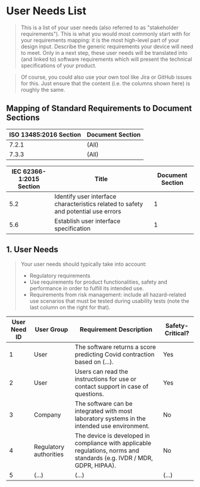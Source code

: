 <!--
Copyright (C) 2022 Radiotherapy AI Holdings Pty Ltd
Copyright (C) 2021-2022 OpenRegulatory (OpenReg GmbH)
This work is licensed under the Creative Commons Attribution 4.0 International
License. <http://creativecommons.org/licenses/by/4.0/>.

Original work by OpenRegulatory available at
<https://github.com/openregulatory/templates>
-->

# User Needs List

> This is a list of your user needs (also referred to as "stakeholder requirements"). This is what you would
> most commonly start with for your requirements mapping: it is the most high-level part of your design
> input. Describe the generic requirements your device will need to meet. Only in a next step, these user
> needs will be translated into (and linked to) software requirements which will present the technical
> specifications of your product.

> Of course, you could also use your own tool like Jira or GitHub issues for this. Just ensure that the
> content (i.e. the columns shown here) is roughly the same.

## Mapping of Standard Requirements to Document Sections

| ISO 13485:2016 Section | Document Section |
| ---------------------- | ---------------- |
| 7.2.1                  | (All)            |
| 7.3.3                  | (All)            |

| IEC 62366-1:2015 Section | Title                                                                              | Document Section |
| ------------------------ | ---------------------------------------------------------------------------------- | ---------------- |
| 5.2                      | Identify user interface characteristics related to safety and potential use errors | 1                |
| 5.6                      | Establish user interface specification                                             | 1                |

## 1. User Needs

> Your user needs should typically take into account:
>
> - Regulatory requirements
> - Use requirements for product functionalities, safety and performance in order to fulfill its intended use.
> - Requirements from risk management: include all hazard-related use scenarios that must be tested during
>   usability tests (note the last column on the right for that).

| User Need ID | User Group             | Requirement Description                                                                                                | Safety-Critical? |
| ------------ | ---------------------- | ---------------------------------------------------------------------------------------------------------------------- | ---------------- |
| 1            | User                   | The software returns a score predicting Covid contraction based on (...).                                              | Yes              |
| 2            | User                   | Users can read the instructions for use or contact support in case of questions.                                       | Yes              |
| 3            | Company                | The software can be integrated with most laboratory systems in the intended use environment.                           | No               |
| 4            | Regulatory authorities | The device is developed in compliance with applicable regulations, norms and standards (e.g. IVDR / MDR, GDPR, HIPAA). | No               |
| 5            | (...)                  | (...)                                                                                                                  | (...)            |
